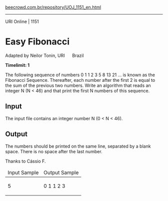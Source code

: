 <p><a href="https://www.beecrowd.com.br/repository/UOJ_1151_en.html">beecrowd.com.br/repository/UOJ_1151_en.html</a></p><hr>
  <div>
    <span>URI Online | 1151</span>
    <h1>Easy Fibonacci</h1>
    <div><p>
       Adapted by Neilor Tonin, URI <img alt="" src="https://resources.beecrowd.com.br/gallery/images/flags/br.gif" style="width: 16px; height: 11px; "> Brazil</p>
    </div>
    <strong>Timelimit: 1</strong>
  </div>
  <div>
  <div>
    <p>
     The following sequence of numbers 0 1 1 2 3 5 8 13 21 ... is known as the Fibonacci Sequence. Thereafter, each number after the first 2 is equal to the sum of the previous two numbers. Write an algorithm that reads an integer N (N &lt; 46) and that print the first N numbers of this sequence.</p>
  </div>
  <h2>Input</h2>
  <div>
    <p>
     The input file contains an integer number N (0 &lt; N &lt; 46).</p>
  </div>
  <h2>Output</h2>
  <div>
    <p>
     The numbers ​​should be printed on the same line, separated by a blank space. There is no space after the last number.</p>
  </div>
  <div></div>
  <p>
   Thanks to Cássio F.</p><table>
  <thead>
    <tr>
      <td>Input Sample</td>
      <td>Output Sample</td>
    </tr>
  </thead>
  <tbody>
  <tr>
  <td>
    <p>
     5</p>
  </td>
  <td>
    <p>
     0 1 1 2 3</p>
  </td>
</tr></tbody></table></div>
